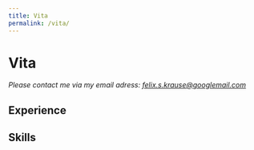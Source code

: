 ```yaml
---
title: Vita
permalink: /vita/
---
```


# Vita

*Please contact me via my email adress: felix.s.krause@googlemail.com*

## Experience

## Skills